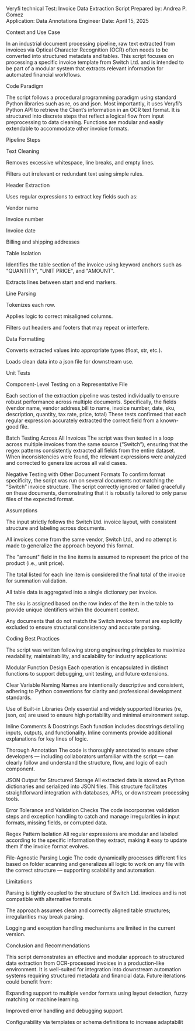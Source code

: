 Veryfi technical Test: Invoice Data Extraction Script 
 Prepared by: Andrea P. Gomez  
Application: Data Annotations Engineer 
 Date: April 15, 2025   

Context and Use Case 

In an industrial document processing pipeline, raw text extracted from invoices via Optical Character Recognition (OCR) often needs to be converted into structured metadata and tables. This script focuses on processing a specific invoice template from Switch Ltd. and is intended to be part of a modular system that extracts relevant information for automated financial workflows. 

Code Paradigm 

The script follows a procedural programming paradigm using standard Python libraries such as re, os and json. Most importantly, it uses Veryfi’s Python API to retrieve the Client’s information in an OCR text format. It is structured into discrete steps that reflect a logical flow from input preprocessing to data cleaning. Functions are modular and easily extendable to accommodate other invoice formats. 

Pipeline Steps 

Text Cleaning 

Removes excessive whitespace, line breaks, and empty lines. 

Filters out irrelevant or redundant text using simple rules. 

Header Extraction 

Uses regular expressions to extract key fields such as: 

Vendor name 

Invoice number 

Invoice date 

Billing and shipping addresses 

Table Isolation 

Identifies the table section of the invoice using keyword anchors such as "QUANTITY", "UNIT PRICE", and "AMOUNT". 

Extracts lines between start and end markers. 

Line Parsing 

Tokenizes each row. 

Applies logic to correct misaligned columns. 

Filters out headers and footers that may repeat or interfere. 

Data Formatting 

Converts extracted values into appropriate types (float, str, etc.). 

Loads clean data into a json file for downstream use. 

Unit Tests 

Component-Level Testing on a Representative File  

Each section of the extraction pipeline was tested individually to ensure robust performance across multiple documents. Specifically, the fields (vendor name, vendor address,bill to name, invoice number, date, sku, description, quantity, tax rate, price, total) These tests confirmed that each regular expression accurately extracted the correct field from a known-good file. 

Batch Testing Across All Invoices 
The script was then tested in a loop across multiple invoices from the same source (“Switch”), ensuring that the regex patterns consistently extracted all fields from the entire dataset. When inconsistencies were found, the relevant expressions were analyzed and corrected to generalize across all valid cases. 

Negative Testing with Other Document Formats 
To confirm format specificity, the script was run on several documents not matching the “Switch” invoice structure. The script correctly ignored or failed gracefully on these documents, demonstrating that it is robustly tailored to only parse files of the expected format. 

Assumptions 

The input strictly follows the Switch Ltd. invoice layout, with consistent structure and labeling across documents. 

All invoices come from the same vendor, Switch Ltd., and no attempt is made to generalize the approach beyond this format. 

The "amount" field in the line items is assumed to represent the price of the product (i.e., unit price). 

The total listed for each line item is considered the final total of the invoice for summation validation. 

All table data is aggregated into a single dictionary per invoice. 

The sku is assigned based on the row index of the item in the table to provide unique identifiers within the document context. 

Any documents that do not match the Switch invoice format are explicitly excluded to ensure structural consistency and accurate parsing. 

Coding Best Practices 

The script was written following strong engineering principles to maximize readability, maintainability, and scalability for industry applications: 

Modular Function Design 
 Each operation is encapsulated in distinct functions to support debugging, unit testing, and future extensions. 

Clear Variable Naming 
 Names are intentionally descriptive and consistent, adhering to Python conventions for clarity and professional development standards. 

Use of Built-in Libraries 
 Only essential and widely supported libraries (re, json, os) are used to ensure high portability and minimal environment setup. 

Inline Comments & Docstrings 
 Each function includes docstrings detailing inputs, outputs, and functionality. Inline comments provide additional explanations for key lines of logic. 

Thorough Annotation 
 The code is thoroughly annotated to ensure other developers — including collaborators unfamiliar with the script — can clearly follow and understand the structure, flow, and logic of each component. 

JSON Output for Structured Storage 
 All extracted data is stored as Python dictionaries and serialized into JSON files. This structure facilitates straightforward integration with databases, APIs, or downstream processing tools. 

Error Tolerance and Validation Checks 
 The code incorporates validation steps and exception handling to catch and manage irregularities in input formats, missing fields, or corrupted data. 

Regex Pattern Isolation 
 All regular expressions are modular and labeled according to the specific information they extract, making it easy to update them if the invoice format evolves. 

File-Agnostic Parsing Logic 
 The code dynamically processes different files based on folder scanning and generalizes all logic to work on any file with the correct structure — supporting scalability and automation. 

Limitations 

Parsing is tightly coupled to the structure of Switch Ltd. invoices and is not compatible with alternative formats. 

The approach assumes clean and correctly aligned table structures; irregularities may break parsing. 

Logging and exception handling mechanisms are limited in the current version. 

Conclusion and Recommendations 

This script demonstrates an effective and modular approach to structured data extraction from OCR-processed invoices in a production-like environment. It is well-suited for integration into downstream automation systems requiring structured metadata and financial data. Future iterations could benefit from: 

Expanding support to multiple vendor formats using layout detection, fuzzy matching or machine learning. 

Improved error handling and debugging support. 

Configurability via templates or schema definitions to increase adaptabilit 

 

 

 
